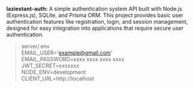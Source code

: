 **laziestant-auth:** A simple authentication system API built with Node.js (Express.js), SQLite, and Prisma ORM. This project provides basic user authentication features like registration, login, and session management, designed for easy integration into applications that require secure user authentication.

> server/.env </br>
> EMAIL_USER='example@gmail.com' </br>
> EMAIL_PASSWORD=xxxx xxxx xxxx xxxx </br>
> JWT_SECRET=xxxxxxx </br>
> NODE_ENV=development </br>
> CLIENT_URL=http://localhost